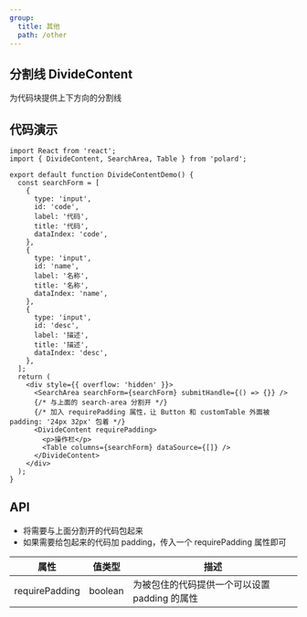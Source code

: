 ```yaml
---
group:
  title: 其他
  path: /other
---
```


## 分割线 DivideContent

为代码块提供上下方向的分割线

## 代码演示

```tsx
import React from 'react';
import { DivideContent, SearchArea, Table } from 'polard';

export default function DivideContentDemo() {
  const searchForm = [
    {
      type: 'input',
      id: 'code',
      label: '代码',
      title: '代码',
      dataIndex: 'code',
    },
    {
      type: 'input',
      id: 'name',
      label: '名称',
      title: '名称',
      dataIndex: 'name',
    },
    {
      type: 'input',
      id: 'desc',
      label: '描述',
      title: '描述',
      dataIndex: 'desc',
    },
  ];
  return (
    <div style={{ overflow: 'hidden' }}>
      <SearchArea searchForm={searchForm} submitHandle={() => {}} />
      {/* 与上面的 search-area 分割开 */}
      {/* 加入 requirePadding 属性，让 Button 和 customTable 外面被 padding: '24px 32px' 包着 */}
      <DivideContent requirePadding>
        <p>操作栏</p>
        <Table columns={searchForm} dataSource={[]} />
      </DivideContent>
    </div>
  );
}
```

## API

- 将需要与上面分割开的代码包起来
- 如果需要给包起来的代码加 padding，传入一个 requirePadding 属性即可

| 属性           | 值类型  | 描述                                          |
| -------------- | ------- | --------------------------------------------- |
| requirePadding | boolean | 为被包住的代码提供一个可以设置 padding 的属性 |
